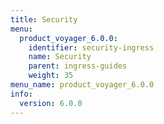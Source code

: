```yaml
---
title: Security
menu:
  product_voyager_6.0.0:
    identifier: security-ingress
    name: Security
    parent: ingress-guides
    weight: 35
menu_name: product_voyager_6.0.0
info:
  version: 6.0.0
---
```


